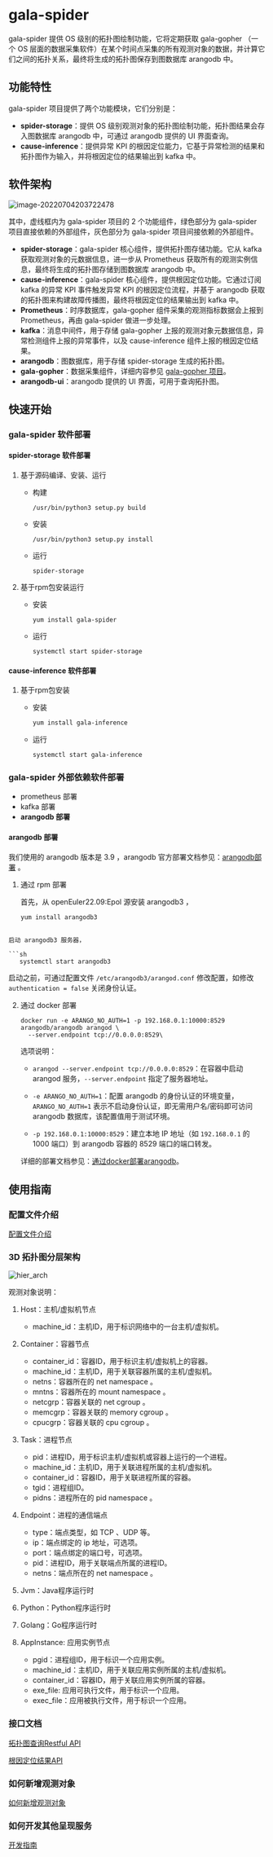 # gala-spider

gala-spider 提供 OS 级别的拓扑图绘制功能，它将定期获取 gala-gopher （一个 OS 层面的数据采集软件）在某个时间点采集的所有观测对象的数据，并计算它们之间的拓扑关系，最终将生成的拓扑图保存到图数据库 arangodb 中。

## 功能特性

gala-spider 项目提供了两个功能模块，它们分别是：

- **spider-storage**：提供 OS  级别观测对象的拓扑图绘制功能，拓扑图结果会存入图数据库 arangodb 中，可通过 arangodb 提供的 UI 界面查询。
- **cause-inference**：提供异常 KPI 的根因定位能力，它基于异常检测的结果和拓扑图作为输入，并将根因定位的结果输出到 kafka 中。

## 软件架构

![image-20220704203722478](docs/images/spider-soft-arch.png)

其中，虚线框内为 gala-spider 项目的 2 个功能组件，绿色部分为 gala-spider 项目直接依赖的外部组件，灰色部分为 gala-spider 项目间接依赖的外部组件。

- **spider-storage**：gala-spider 核心组件，提供拓扑图存储功能。它从 kafka 获取观测对象的元数据信息，进一步从 Prometheus 获取所有的观测实例信息，最终将生成的拓扑图存储到图数据库 arangodb 中。
- **cause-inference**：gala-spider 核心组件，提供根因定位功能。它通过订阅 kafka 的异常 KPI 事件触发异常 KPI 的根因定位流程，并基于 arangodb 获取的拓扑图来构建故障传播图，最终将根因定位的结果输出到 kafka 中。
- **Prometheus**：时序数据库，gala-gopher 组件采集的观测指标数据会上报到 Prometheus，再由 gala-spider 做进一步处理。
- **kafka**：消息中间件，用于存储 gala-gopher 上报的观测对象元数据信息，异常检测组件上报的异常事件，以及 cause-inference 组件上报的根因定位结果。
- **arangodb**：图数据库，用于存储 spider-storage 生成的拓扑图。
- **gala-gopher**：数据采集组件，详细内容参见 [gala-gopher 项目](https://gitee.com/openeuler/A-Ops/tree/master/gala-gopher)。
- **arangodb-ui**：arangodb 提供的 UI 界面，可用于查询拓扑图。

## 快速开始

### gala-spider 软件部署

#### spider-storage 软件部署

1. 基于源码编译、安装、运行

   - 构建

     ```
     /usr/bin/python3 setup.py build
     ```

   - 安装

     ```
     /usr/bin/python3 setup.py install
     ```

   - 运行

     ```
     spider-storage
     ```

2. 基于rpm包安装运行

   - 安装

     ```
     yum install gala-spider
     ```

   - 运行

     ```
     systemctl start spider-storage
     ```

#### cause-inference 软件部署

1. 基于rpm包安装

    - 安装
    
      ```sh
      yum install gala-inference
      ```
    
    - 运行
    
      ```sh
      systemctl start gala-inference
      ```
    
      

### gala-spider 外部依赖软件部署

- prometheus 部署
- kafka 部署
- **arangodb 部署**

#### arangodb 部署

我们使用的 arangodb 版本是 3.9 ，arangodb 官方部署文档参见：[arangodb部署](https://www.arangodb.com/docs/3.9/deployment.html) 。

1. 通过 rpm 部署

   首先，从 openEuler22.09:Epol 源安装 arangodb3 ，
   
   ```sh
   yum install arangodb3
```
   
启动 arangodb3 服务器，
   
```sh
   systemctl start arangodb3
   ```

   启动之前，可通过配置文件 `/etc/arangodb3/arangod.conf` 修改配置，如修改 `authentication = false` 关闭身份认证。
   
2. 通过 docker 部署

   ```shell
   docker run -e ARANGO_NO_AUTH=1 -p 192.168.0.1:10000:8529 arangodb/arangodb arangod \
     --server.endpoint tcp://0.0.0.0:8529\
   ```

   选项说明：

   - `arangod --server.endpoint tcp://0.0.0.0:8529`：在容器中启动 arangod 服务，`--server.endpoint` 指定了服务器地址。

   - `-e ARANGO_NO_AUTH=1`：配置 arangodb 的身份认证的环境变量，`ARANGO_NO_AUTH=1` 表示不启动身份认证，即无需用户名/密码即可访问 arangodb 数据库，该配置值用于测试环境。
   - `-p 192.168.0.1:10000:8529`：建立本地 IP 地址（如 `192.168.0.1` 的 1000 端口）到 arangodb 容器的 8529 端口的端口转发。

   详细的部署文档参见：[通过docker部署arangodb](https://www.arangodb.com/docs/3.9/deployment-docker.html)。

   

## 使用指南

### 配置文件介绍

[配置文件介绍](docs/conf_introduction.md)

### 3D 拓扑图分层架构

![hier_arch](docs/images/hier_arch.png)

观测对象说明：
1. Host：主机/虚拟机节点
    - machine_id：主机ID，用于标识网络中的一台主机/虚拟机。
  
2. Container：容器节点
    - container_id：容器ID，用于标识主机/虚拟机上的容器。
    - machine_id：主机ID，用于关联容器所属的主机/虚拟机。
    - netns：容器所在的 net namespace 。
    - mntns：容器所在的 mount namespace 。
    - netcgrp：容器关联的 net cgroup 。
    - memcgrp：容器关联的 memory cgroup 。
    - cpucgrp：容器关联的 cpu cgroup 。
    
3. Task：进程节点
    - pid：进程ID，用于标识主机/虚拟机或容器上运行的一个进程。
    - machine_id：主机ID，用于关联进程所属的主机/虚拟机。
    - container_id：容器ID，用于关联进程所属的容器。
    - tgid：进程组ID。
    - pidns：进程所在的 pid namespace 。
    
4. Endpoint：进程的通信端点
    - type：端点类型，如 TCP 、UDP 等。
    - ip：端点绑定的 ip 地址，可选项。
    - port：端点绑定的端口号，可选项。
    - pid：进程ID，用于关联端点所属的进程ID。
    - netns：端点所在的 net namespace 。
    
5. Jvm：Java程序运行时
6. Python：Python程序运行时
7. Golang：Go程序运行时

8. AppInstance: 应用实例节点
    - pgid：进程组ID，用于标识一个应用实例。
    - machine_id：主机ID，用于关联应用实例所属的主机/虚拟机。
    - container_id：容器ID，用于关联应用实例所属的容器。
    - exe_file: 应用可执行文件，用于标识一个应用。
    - exec_file：应用被执行文件，用于标识一个应用。

### 接口文档

[拓扑图查询Restful API](docs/guide/zh-CN/api/3d-topo-graph.md)

[根因定位结果API](docs/guide/zh-CN/api/cause-infer.md)

### 如何新增观测对象
[如何新增观测对象](docs/how_to_add_new_observe_object.md)

### 如何开发其他呈现服务

[开发指南](docs/development_guidelines.md)

